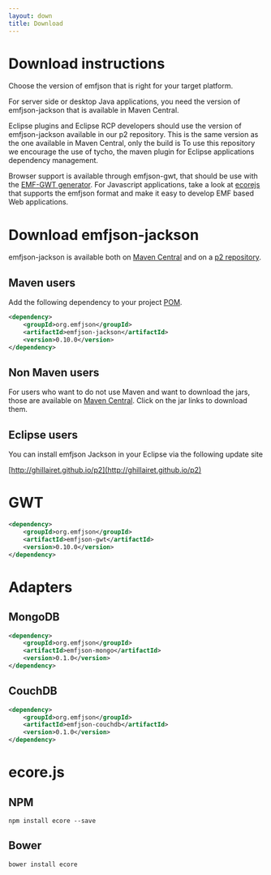 ```yaml
---
layout: down
title: Download
---
```


# Download instructions

Choose the version of emfjson that is right for your target platform.

For server side or desktop Java applications, you need the version of emfjson-jackson that is available in Maven 
Central.

Eclipse plugins and Eclipse RCP developers should use the version of emfjson-jackson available in our p2 repository. This is 
the same version as the one available in Maven Central, only the build is 
To use this repository we encourage the use of tycho, the maven plugin for Eclipse applications dependency management.

Browser support is available through emfjson-gwt, that should be use with the [EMF-GWT generator](https://wiki.eclipse.org/EMF/GWT).
For Javascript applications, take a look at [ecorejs](http://ghillairet.github.io/ecore.js/) that supports the emfjson format
and make it easy to develop EMF based Web applications.

# Download emfjson-jackson

emfjson-jackson is available both on [Maven Central](http://search.maven.org/#search|ga|1|a%3A%22emfjson-jackson%22) and
on a [p2 repository](http://ghillairet.github.io/p2).

## Maven users

Add the following dependency to your project [POM](http://maven.apache.org/pom.html).

```xml
<dependency>
    <groupId>org.emfjson</groupId>
    <artifactId>emfjson-jackson</artifactId>
    <version>0.10.0</version>
</dependency>
```

## Non Maven users

For users who want to do not use Maven and want to download the jars, those are available on
[Maven Central](http://search.maven.org/#search|ga|1|%20a%3A%22emfjson-core%22%20OR%20a%3A%22emfjson-jackson%22). Click on
the jar links to download them.

## Eclipse users

You can install emfjson Jackson in your Eclipse via the following update site

[http://ghillairet.github.io/p2](http://ghillairet.github.io/p2)

# GWT

```xml
<dependency>
    <groupId>org.emfjson</groupId>
    <artifactId>emfjson-gwt</artifactId>
    <version>0.10.0</version>
</dependency>
```

# Adapters

## MongoDB

```xml
<dependency>
    <groupId>org.emfjson</groupId>
    <artifactId>emfjson-mongo</artifactId>
    <version>0.1.0</version>
</dependency>
```

## CouchDB

```xml
<dependency>
    <groupId>org.emfjson</groupId>
    <artifactId>emfjson-couchdb</artifactId>
    <version>0.1.0</version>
</dependency>
```

# ecore.js

## NPM

```
npm install ecore --save
```

## Bower

```
bower install ecore
```


